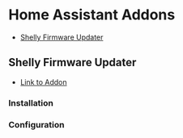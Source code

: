 # Home Assistant Addons

- [Shelly Firmware Updater](#shelly-firmware-updater)



## Shelly Firmware Updater

- [Link to Addon](https://github.com/schulzrobin/ha-addons/tree/main/shelly-firmware-updater)

### Installation

### Configuration